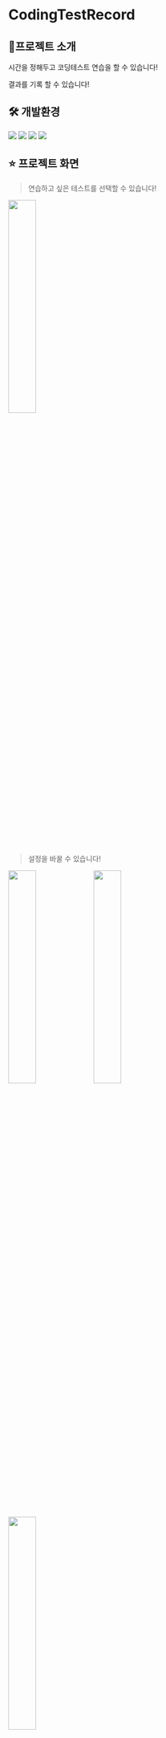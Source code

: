 # CodingTestRecord
## 📍프로젝트 소개
시간을 정해두고 코딩테스트 연습을 할 수 있습니다!

결과를 기록 할 수 있습니다!

## 🛠 개발환경
<img src="https://img.shields.io/badge/Swift-F05138?style=flat&logo=Swift&logoColor=white"/> <img src="https://img.shields.io/badge/XCode-147EFB?style=flat&logo=XCode&logoColor=white"/> <img src="https://img.shields.io/badge/Combine-gray?style=flat"/> <img src="https://img.shields.io/badge/CoreData-green?style=flat"/>

## ⭐️ 프로젝트 화면

> 연습하고 싶은 테스트를 선택할 수 있습니다!

<img width="33%" src="https://user-images.githubusercontent.com/96657571/176194806-0c96814c-502c-4582-a1bd-70f36f7a438b.png"/>

> 설정을 바꿀 수 있습니다!

<img width="33%" src="https://user-images.githubusercontent.com/96657571/176192672-61e23070-4d8f-4456-9b83-8336f7d1508d.png"/> <img width="33%" src="https://user-images.githubusercontent.com/96657571/176192640-47aab7e4-b74f-4402-a2f6-063289f072e7.png"/> <img width="33%" src="https://user-images.githubusercontent.com/96657571/176192691-d86dee5b-94d7-42ec-b62c-89ce35319f11.png"/>

> 결과를 확인하고 지금까지의 기록을 확인해 보세요!

<img width="33%" src="https://user-images.githubusercontent.com/96657571/176192699-2c382c6c-d538-439a-825f-0117ca17c3a0.png"/> <img width="33%" src="https://user-images.githubusercontent.com/96657571/176192712-3a0b8b1b-12bf-498b-904f-34b465423d30.png"/> <img width="33%" src="https://user-images.githubusercontent.com/96657571/176192728-42bc5508-e218-4695-b392-78824d014a88.png"/>

## 🔗 아키텍처
*MVVM CleanArchitecture Coordinator*
